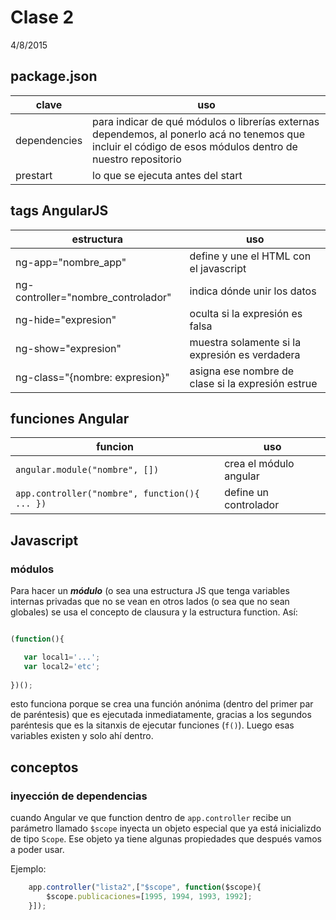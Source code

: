 # Clase 2

4/8/2015 

## package.json

clave    | uso
---------|-------
dependencies | para indicar de qué módulos o librerías externas dependemos, al ponerlo acá no tenemos que incluir el código de esos módulos dentro de nuestro repositorio
prestart | lo que se ejecuta antes del start

## tags AngularJS
estructura          | uso
--------------------|-------------------
ng-app="nombre_app" | define y une el HTML con el javascript
ng-controller="nombre_controlador" | indica dónde unir los datos
ng-hide="expresion" | oculta si la expresión es falsa
ng-show="expresion" | muestra solamente si la expresión es verdadera
ng-class="{nombre: expresion}" | asigna ese nombre de clase si la expresión estrue

## funciones Angular
funcion    | uso
-----------|---------
`angular.module("nombre", [])`                | crea el módulo angular
`app.controller("nombre", function(){ ... })` | define un controlador

## Javascript

### módulos

Para hacer un ***módulo*** (o sea una estructura JS que tenga variables internas privadas que no se vean en otros lados (o sea que no sean globales) se usa el concepto de clausura y la estructura function. Así:

```js

(function(){

   var local1='...';
   var local2='etc';
   
})();
```

esto funciona porque se crea una función anónima (dentro del primer par de paréntesis) que es ejecutada inmediatamente, gracias a los segundos paréntesis que es la sitanxis de ejecutar funciones (`f()`). Luego esas variables existen y solo ahí dentro.

## conceptos
### inyección de dependencias

cuando Angular ve que function dentro de `app.controller`  recibe un parámetro llamado `$scope` inyecta un objeto especial que ya está inicializdo de tipo `Scope`. Ese objeto ya tiene algunas propiedades que después vamos a poder usar. 

Ejemplo:
```js
    app.controller("lista2",["$scope", function($scope){
        $scope.publicaciones=[1995, 1994, 1993, 1992];
    }]);
```
